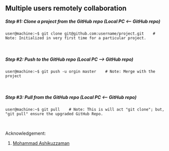 ## Multiple users remotely collaboration

##### Step #1: Clone a project from the GitHub repo (Local PC <-- GitHub repo)
```console
user@machine:~$ git clone git@github.com:username/project.git    # Note: Initialized in very first time for a particular project. 
```

&nbsp;
&nbsp;


##### Step #2: Push to the GitHub repo (Local PC --> GitHub repo)
```console
user@machine:~$ git push -u orgin master    # Note: Merge with the project
```

&nbsp;
&nbsp;

##### Step #3: Pull from the GitHub repo (Local PC <-- GitHub repo)
```console
user@machine:~$ git pull    # Note: This is will act "git clone"; but, "git pull" ensure the upgraded GitHub Repo.
```
&nbsp;
&nbsp;
&nbsp;
&nbsp;

Acknowledgement:
1. [Mohammad Ashikuzzaman](https://github.com/ashikuzzaman-ar/)
